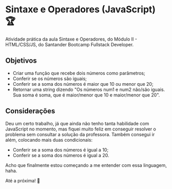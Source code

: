# Sintaxe e Operadores (JavaScript) :trophy:
Atividade prática da aula Sintaxe e Operadores, do Módulo II - HTML/CSS/JS, do Santander Bootcamp Fullstack Developer.

## Objetivos
 - Criar uma função que recebe dois números como parâmetros;
 - Conferir se os números são iguais;
 - Conferir se a soma dos números é maior que 10 ou menor que 20;
 - Retornar uma string dizendo "Os números num1 e num2 não/são iguais. Sua soma é soma, que é maior/menor que 10 e maior/menor que 20".

 ## Considerações
Deu um certo trabalho, já que ainda não tenho tanta habilidade com JavaScript no momento, mas fiquei muito feliz em conseguir resolver o problema sem consultar a solução da professora. Também consegui ir além, colocando mais duas condicionais:

 - Conferir se a soma dos números é igual a 10;
 - Conferir se a soma dos números é igual a 20.

Acho que finalmente estou começando a me entender com essa linguagem, haha.

Até a próxima! :wave: